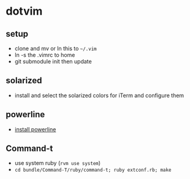 # dotvim

## setup
- clone and mv or ln this to `~/.vim`
- ln -s the .vimrc to home
- git submodule init then update

## solarized
- install and select the solarized colors for iTerm and configure them

## powerline
- [install powerline](https://powerline.readthedocs.io/en/latest/installation/osx.html)

## Command-t
- use system ruby (`rvm use system`)
- `cd bundle/Command-T/ruby/command-t; ruby extconf.rb; make`
